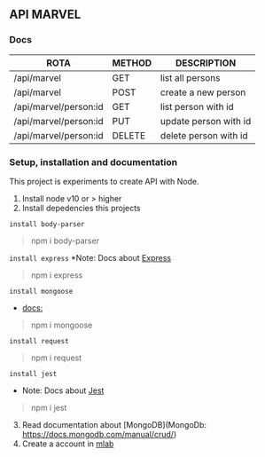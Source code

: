 ## API MARVEL

### Docs

|           ROTA          |     METHOD      |         DESCRIPTION         |
| ----------------------- | --------------- | ----------------------------| 
| /api/marvel             |       GET       | list all persons            | 
| /api/marvel             |       POST      | create a new person         | 
| /api/marvel/person:id   |       GET       | list person with id         | 
| /api/marvel/person:id   |       PUT       | update person with id       | 
| /api/marvel/person:id   |       DELETE    | delete person with id       | 

### Setup, installation and documentation

This project is experiments to create API with Node.

1. Install node v10 or > higher
2. Install depedencies this projects 

`install body-parser`
 > npm i body-parser

`install express`
*Note: Docs about [Express](http://expressjs.com/en/guide/routing.html)
> npm i express

`install mongoose`
- [docs:](https://mongoosejs.com/) 
> npm i mongoose

`install request`
> npm i request

`install jest`
* Note: Docs about [Jest](https://jestjs.io/docs/en/getting-started)
> npm i jest

3. Read documentation about [MongoDB](MongoDb: https://docs.mongodb.com/manual/crud/) 
4. Create a account in [mlab](https://mlab.com)


